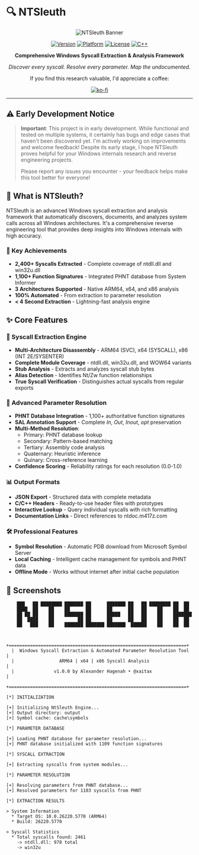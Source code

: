 # 🔍 NTSleuth

<div align="center">

![NTSleuth Banner](https://img.shields.io/badge/NTSleuth-Windows%20Syscall%20Hunter-purple?style=for-the-badge&logo=windows&logoColor=white)

[![Version](https://img.shields.io/badge/Version-1.0.0-blue?style=for-the-badge)](https://github.com/xaitax/NTSleuth/releases)
[![Platform](https://img.shields.io/badge/Platform-ARM64%20%7C%20x64%20%7C%20x86-orange?style=for-the-badge)](https://github.com/xaitax/NTSleuth)
[![License](https://img.shields.io/badge/License-BSD%203--Clause-green?style=for-the-badge)](LICENSE)
[![C++](https://img.shields.io/badge/C++-20-red?style=for-the-badge&logo=cplusplus)](https://isocpp.org/)

**Comprehensive Windows Syscall Extraction & Analysis Framework**

*Discover every syscall. Resolve every parameter. Map the undocumented.*

If you find this research valuable, I'd appreciate a coffee:

[![ko-fi](https://ko-fi.com/img/githubbutton_sm.svg)](https://ko-fi.com/M4M61EP5XL)

</div>

---

## ⚠️ Early Development Notice

> **Important**: This project is in early development. While functional and tested on multiple systems, it certainly has bugs and edge cases that haven't been discovered yet. I'm actively working on improvements and welcome feedback! Despite its early stage, I hope NTSleuth proves helpful for your Windows internals research and reverse engineering projects.
>
> Please report any issues you encounter - your feedback helps make this tool better for everyone!

## 🎯 What is NTSleuth?

NTSleuth is an advanced Windows syscall extraction and analysis framework that automatically discovers, documents, and analyzes system calls across all Windows architectures. It's a comprehensive reverse engineering tool that provides deep insights into Windows internals with high accuracy.

### 🚀 Key Achievements

- **2,400+ Syscalls Extracted** - Complete coverage of ntdll.dll and win32u.dll
- **1,100+ Function Signatures** - Integrated PHNT database from System Informer
- **3 Architectures Supported** - Native ARM64, x64, and x86 analysis
- **100% Automated** - From extraction to parameter resolution
- **< 4 Second Extraction** - Lightning-fast analysis engine

## ✨ Core Features

### 🔬 Syscall Extraction Engine
- **Multi-Architecture Disassembly** - ARM64 (SVC), x64 (SYSCALL), x86 (INT 2E/SYSENTER)
- **Complete Module Coverage** - ntdll.dll, win32u.dll, and WOW64 variants
- **Stub Analysis** - Extracts and analyzes syscall stub bytes
- **Alias Detection** - Identifies Nt/Zw function relationships
- **True Syscall Verification** - Distinguishes actual syscalls from regular exports

### 🧠 Advanced Parameter Resolution
- **PHNT Database Integration** - 1,100+ authoritative function signatures
- **SAL Annotation Support** - Complete _In_, _Out_, _Inout_, _opt_ preservation
- **Multi-Method Resolution**:
  - Primary: PHNT database lookup
  - Secondary: Pattern-based matching
  - Tertiary: Assembly code analysis
  - Quaternary: Heuristic inference
  - Quinary: Cross-reference learning
- **Confidence Scoring** - Reliability ratings for each resolution (0.0-1.0)

### 📊 Output Formats
- **JSON Export** - Structured data with complete metadata
- **C/C++ Headers** - Ready-to-use header files with prototypes
- **Interactive Lookup** - Query individual syscalls with rich formatting
- **Documentation Links** - Direct references to ntdoc.m417z.com

### 🛠️ Professional Features
- **Symbol Resolution** - Automatic PDB download from Microsoft Symbol Server
- **Local Caching** - Intelligent cache management for symbols and PHNT data
- **Offline Mode** - Works without internet after initial cache population

## 📸 Screenshots

```
    ███   ██ ████████ ███████ ██      ███████ ██   ██ ████████ ██  ██
    ████  ██    ██    ██      ██      ██      ██   ██    ██    ██  ██
    ██ ██ ██    ██    ███████ ██      █████   ██   ██    ██    ███████
    ██  ████    ██         ██ ██      ██      ██   ██    ██    ██  ██
    ██   ███    ██    ███████ ███████ ███████  ██████    ██    ██  ██


  +===================================================================+
  |  Windows Syscall Extraction & Automated Parameter Resolution Tool |
  |                 ARM64 | x64 | x86 Syscall Analysis                |
  |               v1.0.0 by Alexander Hagenah • @xaitax               |
  +===================================================================+

[*] INITIALIZATION

[+] Initializing NtSleuth Engine...
[+] Output directory: output
[+] Symbol cache: cache\symbols

[*] PARAMETER DATABASE

[+] Loading PHNT database for parameter resolution...
[+] PHNT database initialized with 1109 function signatures

[*] SYSCALL EXTRACTION

[+] Extracting syscalls from system modules...

[*] PARAMETER RESOLUTION

[+] Resolving parameters from PHNT database...
[+] Resolved parameters for 1103 syscalls from PHNT

[*] EXTRACTION RESULTS

> System Information
  * Target OS: 10.0.26220.5770 (ARM64)
  * Build: 26220.5770

> Syscall Statistics
  * Total syscalls found: 2461
    -> ntdll.dll: 978 total
    -> win32u